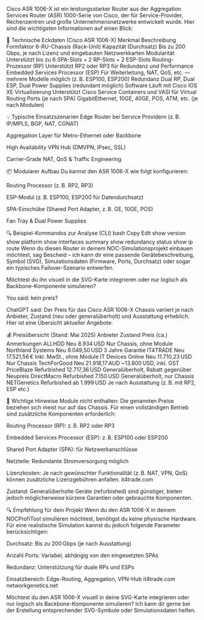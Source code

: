 Cisco ASR 1006-X ist ein leistungsstarker Router aus der Aggregation Services Router (ASR) 1000-Serie von Cisco, der für Service-Provider, Rechenzentren und große Unternehmensnetzwerke entwickelt wurde. Hier sind die wichtigsten Informationen auf einen Blick:

🔧 Technische Eckdaten (Cisco ASR 1006-X)
Merkmal	Beschreibung
Formfaktor	6-RU-Chassis (Rack-Unit)
Kapazität (Durchsatz)	Bis zu 200 Gbps, je nach Lizenz und eingebauten Netzwerkkarten
Modularität	Unterstützt bis zu 6 SPA-Slots + 2 RP-Slots + 2 ESP-Slots
Routing-Prozessor (RP)	Unterstützt RP2 oder RP3 für Redundanz und Performance
Embedded Services Processor (ESP)	Für Weiterleitung, NAT, QoS, etc. — mehrere Modelle möglich (z. B. ESP100, ESP200)
Redundanz	Dual RP, Dual ESP, Dual Power Supplies (redundant möglich)
Software	Läuft mit Cisco IOS XE
Virtualisierung	Unterstützt Cisco Service Containers und VASI für Virtual Routing
Ports (je nach SPA)	GigabitEthernet, 10GE, 40GE, POS, ATM, etc. (je nach Modulen)

💡 Typische Einsatzszenarien
Edge Router bei Service Providern (z. B. IP/MPLS, BGP, NAT, CGNAT)

Aggregation Layer für Metro-Ethernet oder Backbone

High Availability VPN Hub (DMVPN, IPsec, SSL)

Carrier-Grade NAT, QoS & Traffic Engineering

📦 Modularer Aufbau
Du kannst den ASR 1006-X wie folgt konfigurieren:

Routing Processor (z. B. RP2, RP3)

ESP-Modul (z. B. ESP100, ESP200 für Datendurchsatz)

SPA-Einschübe (Shared Port Adapter, z. B. GE, 10GE, POS)

Fan Tray & Dual Power Supplies

🔍 Beispiel-Kommandos zur Analyse (CLI)
bash
Copy
Edit
show version
show platform
show interfaces summary
show redundancy status
show ip route
Wenn du diesen Router in deinem NOC-Simulationsprojekt einbauen möchtest, sag Bescheid – ich kann dir eine passende Gerätebeschreibung, Symbol (SVG), Simulationsdaten (Firmware, Ports, Durchsatz) oder sogar ein typisches Failover-Szenario entwerfen.

Möchtest du ihn visuell in die SVG-Karte integrieren oder nur logisch als Backbone-Komponente simulieren?







You said:
kein preis?


ChatGPT said:
Der Preis für das Cisco ASR 1006-X Chassis variiert je nach Anbieter, Zustand (neu oder generalüberholt) und Ausstattung erheblich. Hier ist eine Übersicht aktueller Angebote:

💰 Preisübersicht (Stand: Mai 2025)
Anbieter	Zustand	Preis (ca.)	Anmerkungen
ALLHDD	Neu	8.934 USD	Nur Chassis, ohne Module
Northland Systems	Neu	9.049,50 USD	3 Jahre Garantie
IT4TRADE	Neu	17.521,56 €	Inkl. MwSt., ohne Module
IT Devices Online	Neu	11.710,23 USD	Nur Chassis
TechForGood	Neu	21.918,17 AUD	~13.800 USD, inkl. GST
PriceBlaze	Refurbished	12.717,36 USD	Generalüberholt, Rabatt gegenüber Neupreis
DirectMacro	Refurbished	7.150 USD	Generalüberholt, nur Chassis
NETGenetics	Refurbished	ab 1.999 USD	Je nach Ausstattung (z. B. mit RP2, ESP etc.)

🧩 Wichtige Hinweise
Module nicht enthalten: Die genannten Preise beziehen sich meist nur auf das Chassis. Für einen vollständigen Betrieb sind zusätzliche Komponenten erforderlich:

Routing Processor (RP): z. B. RP2 oder RP3

Embedded Services Processor (ESP): z. B. ESP100 oder ESP200

Shared Port Adapter (SPA): für Netzwerkanschlüsse

Netzteile: Redundante Stromversorgung möglich

Lizenzkosten: Je nach gewünschter Funktionalität (z. B. NAT, VPN, QoS) können zusätzliche Lizenzgebühren anfallen.
it4trade.com

Zustand: Generalüberholte Geräte (refurbished) sind günstiger, bieten jedoch möglicherweise kürzere Garantien oder gebrauchte Komponenten.

🔍 Empfehlung für dein Projekt
Wenn du den ASR 1006-X in deinem NOCProfiTool simulieren möchtest, benötigst du keine physische Hardware. Für eine realistische Simulation kannst du jedoch folgende Parameter berücksichtigen:

Durchsatz: Bis zu 200 Gbps (je nach Ausstattung)

Anzahl Ports: Variabel, abhängig von den eingesetzten SPAs

Redundanz: Unterstützung für duale RPs und ESPs

Einsatzbereich: Edge-Routing, Aggregation, VPN-Hub
it4trade.com
networkgenetics.net

Möchtest du den ASR 1006-X visuell in deine SVG-Karte integrieren oder nur logisch als Backbone-Komponente simulieren? Ich kann dir gerne bei der Erstellung entsprechender SVG-Symbole oder Simulationsdaten helfen.